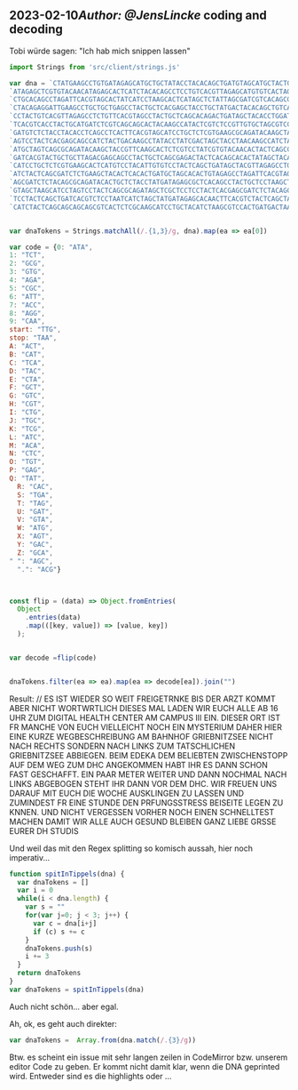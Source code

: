 ## 2023-02-10*Author: @JensLincke* coding and decoding

Tobi würde sagen: "Ich hab mich snippen lassen"


```javascript
import Strings from 'src/client/strings.js'

var dna = `CTATGAAGCCTGTGATAGAGCATGCTGCTATACCTACACAGCTGATGTAGCATGCTACTGTAGAGCGCTCACCTACTGGTCCTATAGCACCTCTCGCTAAGCCATCTGTGAAGCTACCTACACAGCACTCACGC`+
`ATAGAGCTCGTGTACAACATAGAGCACTCATCTACACAGCCTCCTGTCACGTTAGAGCATGTGTCACTAGATGCACTAGATCCTGTCACGTAGCAGCAGCAGCTACCTGCTATGACTATGAAGCACAACTATCAGCATCACTTACCTACTCAGCATG`+
`CTGCACAGCCTAGATTCACGTAGCACTATCATCCTAAGCACTCATAGCTCTATTAGCGATCGTCACAGCGCAGATACAAGCTACCTGGTCCTGTAGACTATCAGCCGTCTAACTATCTAGCGTAGCTCACTACTCTAGCTACACAGCACTACAAGCTCAA`+
`CTACAGAGGATTGAAGCCTGCTGCTGAGCCTACTGCTCACGAGCTACCTGCTATGACTACACAGCTGTCACTAGAGCCTGTGATAGAGCGCTCACAGCACAACTCTCTCACGTCTAAGCGTATGTCTCAGCCTAGATTCACGTAGCGTACTGCTAATCAT`+
`CCTACTGTCACGTTAGAGCCTCTGTTCACGTAGCCTACTGCTCAGCACAGACTGATAGCTACACCTGGATACAAGCTACACTCGTCTACACAGCCGTCTGCTACACAGCCTACTGCTCCTAAGCTCGGATCACGCACTAAGCATGCTAGTCCATCTATGA`+
`TCACGTCACCTACTGCATGATCTCGTCAGCAGCACTACAAGCCATACTCGTCTCCGTTGTGCTAGCGTCCACCTGCTACATCTCCTGTAGGCATGACTACTAAGCCTCCTGTCACGTTAGAGCCTCACTTCACGTAGCCACCTATCACGTTAGTGAAGCT`+
`GATGTCTCTACCTACACCTCAGCCTCACTTCACGTAGCATCCTGCTCTCGTGAAGCGCAGATACAAGCTAGACTTAGTGATCACGTATCCTGTCACGTCTACTCAGCGTCCACCTGCTACATCTCCTGTAGGCATGACTACTAAGCACTCATCATCTGCT`+
`AGTCCTACTCACGAGCAGCCATCTACTGACAAGCCTATACCTATCGACTAGCTACCTAACAAGCCATCTAATCCTGCTACATTAGCTACTCAGCGCAATGCTGTGATCACGTCTACTCTGATAGTGTGAGGAGAGCACTGATGCTAGCTACCTAACAAGC`+
`ATGCTAGTCAGCGCAGATACAAGCTACCGTTCAAGCACTCTCGTCCTATCGTGTACAACACTACTCAGCCGTACTCATTAGAGCCTGCGTCACAGCCTATGAAGCTACACTCTCCTCAGCTGATCACGTTGTCTCAGCGCTACTTGATAGAGCGTCCTAT`+
`GATCACGTACTGCTGCTTAGACGAGCAGCCTACTGCTCAGCGAGACTACTCACAGCACACTATAGCTACACAGCATGCTACTGTAGCTACACAGCGATCTCTACAGCTACACTCTCCTCAGCCTCTGTTCACGTACAACTATCAGCCTCACTTCACGTAG`+
`CATCCTGCTCTCGTGAAGCACTCATGTCCTACATTGTGTCCTACTCAGCTGATAGCTACGTTAGAGCCTGCGTCACAGCTACACTCTCCTCAGCGTATGTCACAGCTACCTAACAAGCTACCGTTCAACGAGCAGCAGCATGCTGCACAGCGCTCACCTAG`+
`ATCTACTCAGCGATCTCTGAAGCTACACTCACACTGATGCTAGCACACTGTAGAGCCTAGATTCACGTAGCTACCTGCTAAGCATGTGTTCACGTCTAAGCACTGATTGATCGATCCTGCTCGTCCTACTCAGCGCAGATAGCATCACTTGATGACTACTC`+
`AGCGATCTCTACAGCGCAGATACACTGCTCTACCTATGATAGAGCGCTCACAGCCTACTGCTCCTAAGCTGATAGGATCTCTACCTAAGCTACCTACTCAGCGAGCACGCTGATCTCGTCTGATGATAGCACCTATGATGAAGCCATCTACTGTGACTACT`+
`GTAGCTAAGCATCCTAGTCCTACTCAGCGCAGATAGCTCGCTCCTCCTACTCACGAGCGATCTCTACAGCCTCCTGTCACGTTAGAGCGTACTACACGTCCTATGATGACTACTCAGCGTATGTCACCGTCTACACAGCCTCTGTTCACGTAGCCTACTGC`+
`TCCTACTCAGCTGATCACGTCTCCTAATCATCTAGCTATGATAGAGCACAACTTCACGTCTACTCAGCTACACTACACTGTAGAGCATGCTGCACAGCACTATCATCCTAAGCACTGATTCACGTAGCGTCCTATGAGATCTCTACAGCCATATCCTACTG`+
`CATCTACTCAGCAGCAGCAGCGTCACTCTCGCAAGCATCCTGCTACATCTAAGCGTCCACTGATGACTAAGCCTAGATCACCTACACAGCTACCGTAGCTGATAGGATTACCTGTGAAGC`


var dnaTokens = Strings.matchAll(/.{1,3}/g, dna).map(ea => ea[0])

var code = {0: "ATA",
1: "TCT",
2: "GCG",
3: "GTG",
4: "AGA",
5: "CGC",
6: "ATT",
7: "ACC",
8: "AGG",
9: "CAA",
start: "TTG",
stop: "TAA",
A: "ACT",
B: "CAT",
C: "TCA",
D: "TAC",
E: "CTA",
F: "GCT",
G: "GTC",
H: "CGT",
I: "CTG",
J: "TGC",
K: "TCG",
L: "ATC",
M: "ACA",
N: "CTC",
O: "TGT",
P: "GAG",
Q: "TAT",
  R: "CAC",
  S: "TGA",
  T: "TAG",
  U: "GAT",
  V: "GTA",
  W: "ATG",
  X: "AGT",
  Y: "GAC",
  Z: "GCA",
" ": "AGC",
  ".": "ACG"}



const flip = (data) => Object.fromEntries(
  Object
    .entries(data)
    .map(([key, value]) => [value, key])
  );


var decode =flip(code)


dnaTokens.filter(ea => ea).map(ea => decode[ea]).join("") 
```


Result: // ES IST WIEDER SO WEIT FREIGETRNKE BIS DER ARZT KOMMT ABER NICHT WORTWRTLICH    DIESES MAL LADEN WIR EUCH ALLE AB 16 UHR ZUM DIGITAL HEALTH CENTER AM CAMPUS III EIN. DIESER ORT IST FR MANCHE VON EUCH VIELLEICHT NOCH EIN MYSTERIUM DAHER HIER EINE KURZE WEGBESCHREIBUNG  AM BAHNHOF GRIEBNITZSEE NICHT NACH RECHTS SONDERN NACH LINKS ZUM TATSCHLICHEN GRIEBNITZSEE ABBIEGEN.  BEIM EDEKA DEM BELIEBTEN ZWISCHENSTOPP AUF DEM WEG ZUM DHC ANGEKOMMEN HABT IHR ES DANN SCHON FAST GESCHAFFT.  EIN PAAR METER WEITER UND DANN NOCHMAL NACH LINKS ABGEBOGEN STEHT IHR DANN VOR DEM DHC.   WIR FREUEN UNS DARAUF MIT EUCH DIE WOCHE AUSKLINGEN ZU LASSEN UND ZUMINDEST FR EINE STUNDE DEN PRFUNGSSTRESS BEISEITE LEGEN ZU KNNEN. UND NICHT VERGESSEN VORHER NOCH EINEN SCHNELLTEST MACHEN DAMIT WIR ALLE AUCH GESUND BLEIBEN    GANZ LIEBE GRSSE EURER DH STUDIS 



Und weil das mit den Regex splitting so komisch aussah, hier noch imperativ...

```javascript
function spitInTippels(dna) {
  var dnaTokens = []
  var i = 0
  while(i < dna.length) {
    var s = ""
    for(var j=0; j < 3; j++) {
      var c = dna[i+j]
      if (c) s += c
    }
    dnaTokens.push(s)
    i += 3
  }
  return dnaTokens
}
var dnaTokens = spitInTippels(dna)
```

Auch nicht schön... aber egal.

Ah, ok, es geht auch direkter:

``` javascript
var dnaTokens =  Array.from(dna.match(/.{3}/g))
 ```


Btw. es scheint ein issue mit sehr langen zeilen in CodeMirror bzw. unserem editor Code zu geben. 
Er kommt nicht damit klar, wenn die DNA geprinted wird. Entweder sind es die highlights oder ...





